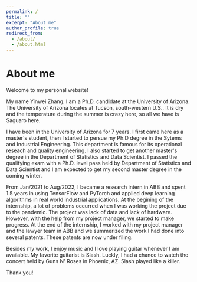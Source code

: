 ```yaml
---
permalink: /
title: ""
excerpt: "About me"
author_profile: true
redirect_from: 
  - /about/
  - /about.html
---
```


About me
======
Welcome to my personal website!

My name Yinwei Zhang. I am a Ph.D. candidate at the University of Arizona. The University of Arizona locates at Tucson, south-western U.S.. It is dry and the temperature during the summer is crazy here, so all we have is Saguaro here.   

I have been in the University of Arizona for 7 years. I first came here as a master's student, then I started to persue my Ph.D degree in the Sytems and Industrial Engineering. This department is famous for its operational reseach and quality engineering. I also started to get another master's degree in the Department of Statistics and Data Scientist. I passed the qualifying exam with a Ph.D. level pass held by Department of Statistics and Data Scientist and I am expected to get my second master degree in the coming winter. 

From Jan/2021 to Aug/2022, I became a research intern in ABB and spent 1.5 years in using TensorFlow and PyTorch and applied deep learning algorithms in real world industrial applications. At the begining of the internship, a lot of problems occurred when I was working the project due to the pandemic. The project was lack of data and lack of hardware. However, with the help from my project manager, we started to make progress. At the end of the internship, I worked with my project manager and the lawyer team in ABB and we summerized the work I had done into several patents. These patents are now under filing.

Besides my work, I enjoy music and I love playing guitar whenever I am available. My favorite guitarist is Slash. Luckly, I had a chance to watch the concert held by Guns N' Roses in Phoenix, AZ. Slash played like a killer.

Thank you!
